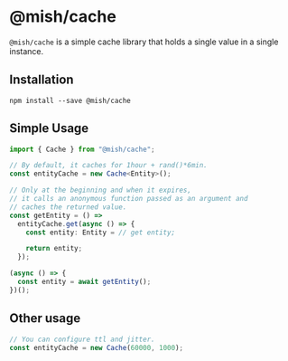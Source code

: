 # @mish/cache
`@mish/cache` is a simple cache library that holds a single value in a single instance.

## Installation
```
npm install --save @mish/cache
```

## Simple Usage
```typescript
import { Cache } from "@mish/cache";

// By default, it caches for 1hour + rand()*6min.
const entityCache = new Cache<Entity>();

// Only at the beginning and when it expires,
// it calls an anonymous function passed as an argument and
// caches the returned value.
const getEntity = () =>
  entityCache.get(async () => {
    const entity: Entity = // get entity;

    return entity;
  });

(async () => {
  const entity = await getEntity();
})();
```

## Other usage
```typescript
// You can configure ttl and jitter.
const entityCache = new Cache(60000, 1000);
```

